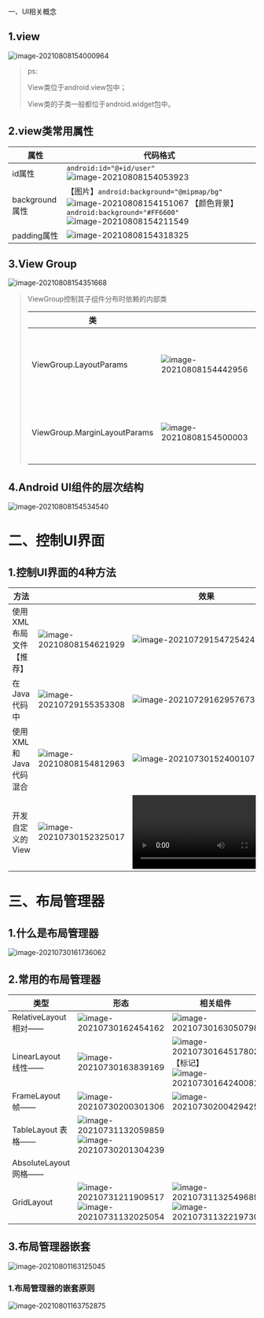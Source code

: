 一、UI相关概念

## 1.view

![image-20210808154000964](https://cdn.jsdelivr.net/gh/FocusOn1/myImg/imgimage-20210808154000964.png)

> ps:
>
> View类位于android.view包中；
>
> View类的子类一般都位于android.widget包中。

## 2.view类常用属性

| 属性           | 代码格式                                                     |
| -------------- | ------------------------------------------------------------ |
| id属性         | `android:id="@+id/user"`                                                                                                  ![image-20210808154053923](https://cdn.jsdelivr.net/gh/FocusOn1/myImg/imgimage-20210808154053923.png) |
| background属性 | 【图片】`android:background="@mipmap/bg"`                                 ![image-20210808154151067](https://cdn.jsdelivr.net/gh/FocusOn1/myImg/imgimage-20210808154151067.png)                                                                                                      【颜色背景】`android:background="#FF6600"`                                  ![image-20210808154211549](https://cdn.jsdelivr.net/gh/FocusOn1/myImg/imgimage-20210808154211549.png) |
| padding属性    | ![image-20210808154318325](https://cdn.jsdelivr.net/gh/FocusOn1/myImg/imgimage-20210808154318325.png) |

## 3.View Group

![image-20210808154351668](https://cdn.jsdelivr.net/gh/FocusOn1/myImg/imgimage-20210808154351668.png)

> ViewGroup控制其子组件分布时依赖的内部类
>
> | 类                           |                                                              | 功能                     |
> | ---------------------------- | ------------------------------------------------------------ | ------------------------ |
> | ViewGroup.LayoutParams       | ![image-20210808154442956](https://cdn.jsdelivr.net/gh/FocusOn1/myImg/imgimage-20210808154442956.png) | 控制组件的位置，宽度高度 |
> | ViewGroup.MarginLayoutParams | ![image-20210808154500003](https://cdn.jsdelivr.net/gh/FocusOn1/myImg/imgimage-20210808154500003.png) | 控制子组件的外边距       |

## 4.Android UI组件的层次结构

![image-20210808154534540](https://cdn.jsdelivr.net/gh/FocusOn1/myImg/imgimage-20210808154534540.png)

# 二、控制UI界面

## 1.控制UI界面的4种方法

| 方法                    |                                                              | 效果                                                         |
| ----------------------- | ------------------------------------------------------------ | ------------------------------------------------------------ |
| 使用XML布局文件【推荐】 | ![image-20210808154621929](https://cdn.jsdelivr.net/gh/FocusOn1/myImg/imgimage-20210808154621929.png) | ![image-20210729154725424](https://cdn.jsdelivr.net/gh/FocusOn1/myImg/imgimage-20210729154725424.png) |
| 在Java代码中            | ![image-20210729155353308](https://cdn.jsdelivr.net/gh/FocusOn1/myImg/imgimage-20210808154745105.png) | ![image-20210729162957673](https://cdn.jsdelivr.net/gh/FocusOn1/myImg/imgimgimage-20210729162957673.png) |
| 使用XML和Java代码混合   | ![image-20210808154812963](https://cdn.jsdelivr.net/gh/FocusOn1/myImg/imgimage-20210808154812963.png) | ![image-20210730152400107](https://cdn.jsdelivr.net/gh/FocusOn1/myImg/imgimgimage-20210730152400107.png) |
| 开发自定义的View        | ![image-20210730152325017](https://cdn.jsdelivr.net/gh/FocusOn1/myImg/imgimage-20210730152325017.png) | <video src="C:/Users/59501/Desktop/%E7%90%AA%E4%BA%9A%E5%A8%9C%E8%AF%B1%E6%8D%95%E5%99%A8.wmv"></video> |



# 三、布局管理器

## 1.什么是布局管理器

![image-20210730161736062](https://cdn.jsdelivr.net/gh/FocusOn1/myImg/imgimage-20210730161736062.png)

## 2.常用的布局管理器

| 类型                      | 形态                                                         | 相关组件                                                     |
| ------------------------- | ------------------------------------------------------------ | ------------------------------------------------------------ |
| RelativeLayout  相对——    | ![image-20210730162454162](https://cdn.jsdelivr.net/gh/FocusOn1/myImg/imgimage-20210730162454162.png) | ![image-20210730163050798](https://cdn.jsdelivr.net/gh/FocusOn1/myImg/imgimage-20210730163050798.png) |
| LinearLayout      线性——  | ![image-20210730163839169](https://cdn.jsdelivr.net/gh/FocusOn1/myImg/imgimage-20210730163839169.png) | ![image-20210730164517802](https://cdn.jsdelivr.net/gh/FocusOn1/myImg/imgimage-20210730164517802.png)【<LinearLayout>标记】![image-20210730164240081](https://cdn.jsdelivr.net/gh/FocusOn1/myImg/imgimage-20210730164240081.png) |
| FrameLayout      帧——     | ![image-20210730200301306](https://cdn.jsdelivr.net/gh/FocusOn1/myImg/imgimage-20210730200301306.png) | ![image-20210730200429425](https://cdn.jsdelivr.net/gh/FocusOn1/myImg/imgimage-20210730200429425.png) |
| TableLayout        表格—— | ![image-20210731132059859](https://cdn.jsdelivr.net/gh/FocusOn1/myImg/imgimage-20210731132059859.png)![image-20210730201304239](https://cdn.jsdelivr.net/gh/FocusOn1/myImg/imgimage-20210730201304239.png) |                                                              |
| AbsoluteLayout   网格——   |                                                              |                                                              |
| GridLayout                | ![image-20210731211909517](https://cdn.jsdelivr.net/gh/FocusOn1/myImg/imgimage-20210731211909517.png)![image-20210731132025054](https://cdn.jsdelivr.net/gh/FocusOn1/myImg/imgimage-20210731132025054.png) | ![image-20210731132549689](https://cdn.jsdelivr.net/gh/FocusOn1/myImg/imgimage-20210731132549689.png)![image-20210731132219730](C:\Users\59501\AppData\Roaming\Typora\typora-user-images\image-20210731132219730.png) |

## 3.布局管理器嵌套

![image-20210801163125045](https://cdn.jsdelivr.net/gh/FocusOn1/myImg/imgimage-20210801163125045.png)

### 1.布局管理器的嵌套原则

![image-20210801163752875](https://cdn.jsdelivr.net/gh/FocusOn1/myImg/imgimage-20210801163752875.png)


